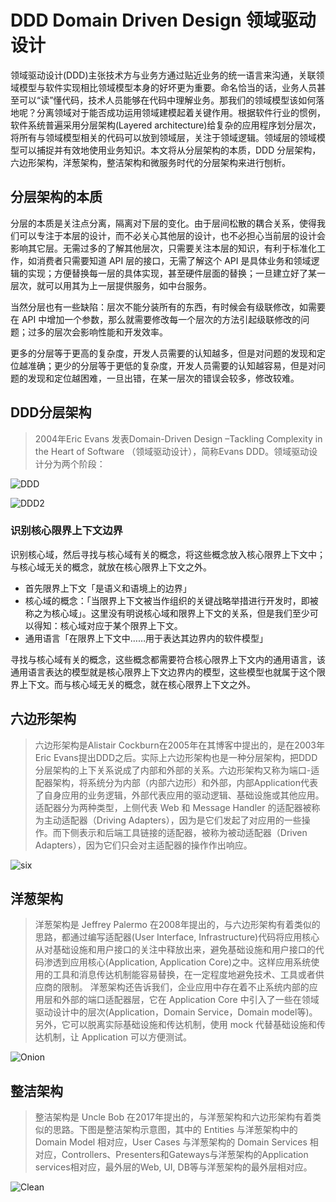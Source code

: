 # DDD Domain Driven Design 领域驱动设计

领域驱动设计(DDD)主张技术方与业务方通过贴近业务的统一语言来沟通，关联领域模型与软件实现相比领域模型本身的好坏更为重要。命名恰当的话，业务人员甚至可以“读”懂代码，技术人员能够在代码中理解业务。那我们的领域模型该如何落地呢？分离领域对于能否成功运用领域建模起着关键作用。根据软件行业的惯例，软件系统普遍采用分层架构(Layered architecture)给复杂的应用程序划分层次，将所有与领域模型相关的代码可以放到领域层，关注于领域逻辑。领域层的领域模型可以捕捉并有效地使用业务知识。本文将从分层架构的本质，DDD 分层架构，六边形架构，洋葱架构，整洁架构和微服务时代的分层架构来进行刨析。

## 分层架构的本质

分层的本质是关注点分离，隔离对下层的变化。由于层间松散的耦合关系，使得我们可以专注于本层的设计，而不必关心其他层的设计，也不必担心当前层的设计会影响其它层。无需过多的了解其他层次，只需要关注本层的知识，有利于标准化工作，如消费者只需要知道 API 层的接口，无需了解这个 API 是具体业务和领域逻辑的实现；方便替换每一层的具体实现，甚至硬件层面的替换；一旦建立好了某一层次，就可以用其为上一层提供服务，如中台服务。

当然分层也有一些缺陷：层次不能分装所有的东西，有时候会有级联修改，如需要在 API 中增加一个参数，那么就需要修改每一个层次的方法引起级联修改的问题；过多的层次会影响性能和开发效率。

更多的分层等于更高的复杂度，开发人员需要的认知越多，但是对问题的发现和定位越准确；更少的分层等于更低的复杂度，开发人员需要的认知越容易，但是对问题的发现和定位越困难，一旦出错，在某一层次的错误会较多，修改较难。

## DDD分层架构

> 2004年Eric Evans 发表Domain-Driven Design –Tackling Complexity in the Heart of Software （领域驱动设计），简称Evans DDD。领域驱动设计分为两个阶段：

![DDD](https://pic1.zhimg.com/80/v2-c6deea16ebf0ccc00f2f6bfbd0da4430_720w.webp)

![DDD2](https://pic4.zhimg.com/80/v2-471a850a6dfcbfda0689fd5731c49fc3_720w.webp)

### 识别核心限界上下文边界

识别核心域，然后寻找与核心域有关的概念，将这些概念放入核心限界上下文中；与核心域无关的概念，就放在核心限界上下文之外。

- 首先限界上下文「是语义和语境上的边界」
- 核心域的概念：「当限界上下文被当作组织的关键战略举措进行开发时，即被称之为核心域」。这里没有明说核心域和限界上下文的关系，但是我们至少可以得知：核心域对应于某个限界上下文。
- 通用语言「在限界上下文中……用于表达其边界内的软件模型」

寻找与核心域有关的概念，这些概念都需要符合核心限界上下文内的通用语言，该通用语言表达的模型就是核心限界上下文边界内的模型，这些模型也就属于这个限界上下文。而与核心域无关的概念，就在核心限界上下文之外。


## 六边形架构

> 六边形架构是Alistair Cockburn在2005年在其博客中提出的，是在2003年Eric Evans提出DDD之后。实际上六边形架构也是一种分层架构，把DDD分层架构的上下关系说成了内部和外部的关系。六边形架构又称为端口-适配器架构，将系统分为内部（内部六边形）和外部，内部Application代表了自身应用的业务逻辑，外部代表应用的驱动逻辑、基础设施或其他应用。适配器分为两种类型，上侧代表 Web 和 Message Handler 的适配器被称为主动适配器（Driving Adapters），因为是它们发起了对应用的一些操作。而下侧表示和后端工具链接的适配器，被称为被动适配器（Driven Adapters），因为它们只会对主适配器的操作作出响应。

![six](https://pic3.zhimg.com/80/v2-d0e5405b898cb551d7a02a4f6b35e08a_720w.webp)

## 洋葱架构

> 洋葱架构是 Jeffrey Palermo 在2008年提出的，与六边形架构有着类似的思路，都通过编写适配器(User Interface, Infrastructure)代码将应用核心从对基础设施和用户接口的关注中释放出来，避免基础设施和用户接口的代码渗透到应用核心(Application, Application Core)之中。这样应用系统使用的工具和消息传达机制能容易替换，在一定程度地避免技术、工具或者供应商的限制。
> 洋葱架构还告诉我们，企业应用中存在着不止系统内部的应用层和外部的端口适配器层，它在 Application Core 中引入了一些在领域驱动设计中的层次(Application，Domain Service，Domain model等)。另外，它可以脱离实际基础设施和传达机制，使用 mock 代替基础设施和传达机制，让 Application 可以方便测试。

![Onion](https://pic1.zhimg.com/80/v2-519dd9ff822e3603aacbc31308cf103c_720w.webp)

## 整洁架构

> 整洁架构是 Uncle Bob 在2017年提出的，与洋葱架构和六边形架构有着类似的思路。下图是整洁架构示意图，其中的 Entities 与洋葱架构中的 Domain Model 相对应，User Cases 与洋葱架构的 Domain Services 相对应，Controllers、Presenters和Gateways与洋葱架构的Application services相对应，最外层的Web, UI, DB等与洋葱架构的最外层相对应。

![Clean](https://pic2.zhimg.com/80/v2-4e507e3509671f8c1c7333b197e803cd_720w.webp)
